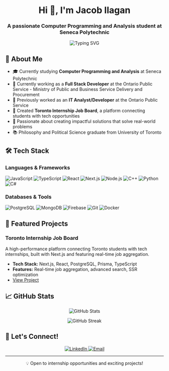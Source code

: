 <h1 align="center">Hi 👋, I'm Jacob Ilagan</h1>
<h3 align="center">A passionate Computer Programming and Analysis student at Seneca Polytechnic</h3>

<p align="center">
  <img src="https://readme-typing-svg.herokuapp.com?font=Fira+Code&pause=1000&color=2196F3&center=true&width=435&lines=Full+Stack+Developer;Mobile+App+Developer;Always+learning+new+technologies" alt="Typing SVG" />
</p>

## 🚀 About Me
- 🎓 Currently studying **Computer Programming and Analysis** at Seneca Polytechnic
- 💼 Currently working as a **Full Stack Developer** at the Ontario Public Service - Ministry of Public and Business Service Delivery and Procurement
- 💼 Previously worked as an **IT Analyst/Developer** at the Ontario Public Service
- 🔭 Created **Toronto Internship Job Board**, a platform connecting students with tech opportunities
- 🎯 Passionate about creating impactful solutions that solve real-world problems
- 📚 Philosophy and Political Science graduate from University of Toronto

## 🛠️ Tech Stack

### Languages & Frameworks
![JavaScript](https://img.shields.io/badge/-JavaScript-F7DF1E?style=flat-square&logo=javascript&logoColor=black)
![TypeScript](https://img.shields.io/badge/-TypeScript-3178C6?style=flat-square&logo=typescript&logoColor=white)
![React](https://img.shields.io/badge/-React-61DAFB?style=flat-square&logo=react&logoColor=black)
![Next.js](https://img.shields.io/badge/-Next.js-000000?style=flat-square&logo=next.js&logoColor=white)
![Node.js](https://img.shields.io/badge/-Node.js-339933?style=flat-square&logo=node.js&logoColor=white)
![C++](https://img.shields.io/badge/-C++-00599C?style=flat-square&logo=c%2B%2B&logoColor=white)
![Python](https://img.shields.io/badge/-Python-3776AB?style=flat-square&logo=python&logoColor=white)
![C#](https://img.shields.io/badge/-C%23-239120?style=flat-square&logo=c-sharp&logoColor=white)

### Databases & Tools
![PostgreSQL](https://img.shields.io/badge/-PostgreSQL-336791?style=flat-square&logo=postgresql&logoColor=white)
![MongoDB](https://img.shields.io/badge/-MongoDB-47A248?style=flat-square&logo=mongodb&logoColor=white)
![Firebase](https://img.shields.io/badge/-Firebase-FFCA28?style=flat-square&logo=firebase&logoColor=black)
![Git](https://img.shields.io/badge/-Git-F05032?style=flat-square&logo=git&logoColor=white)
![Docker](https://img.shields.io/badge/-Docker-2496ED?style=flat-square&logo=docker&logoColor=white)

## 🌟 Featured Projects

### Toronto Internship Job Board
A high-performance platform connecting Toronto students with tech internships, built with Next.js and featuring real-time job aggregation.
- **Tech Stack:** Next.js, React, PostgreSQL, Prisma, TypeScript
- **Features:** Real-time job aggregation, advanced search, SSR optimization
- [View Project](https://job-board-tau-kohl.vercel.app/)


## 📈 GitHub Stats

<p align="center">
  <img src="https://github-readme-stats.vercel.app/api?username=ilaganjacob&show_icons=true&theme=dracula" alt="GitHub Stats" />
</p>

<p align="center">
  <img src="https://github-readme-streak-stats.herokuapp.com/?user=ilaganjacob&theme=dracula" alt="GitHub Streak" />
</p>

## 🤝 Let's Connect!

<p align="center">
  <a href="https://linkedin.com/in/jacob-ilagan" target="_blank">
    <img src="https://img.shields.io/badge/-LinkedIn-0077B5?style=for-the-badge&logo=linkedin&logoColor=white" alt="LinkedIn" />
  </a>
  <a href="mailto:jacobcandoilagan@gmail.com">
    <img src="https://img.shields.io/badge/-Email-D14836?style=for-the-badge&logo=gmail&logoColor=white" alt="Email" />
  </a>
</p>

---
<p align="center">💡 Open to internship opportunities and exciting projects!</p>
